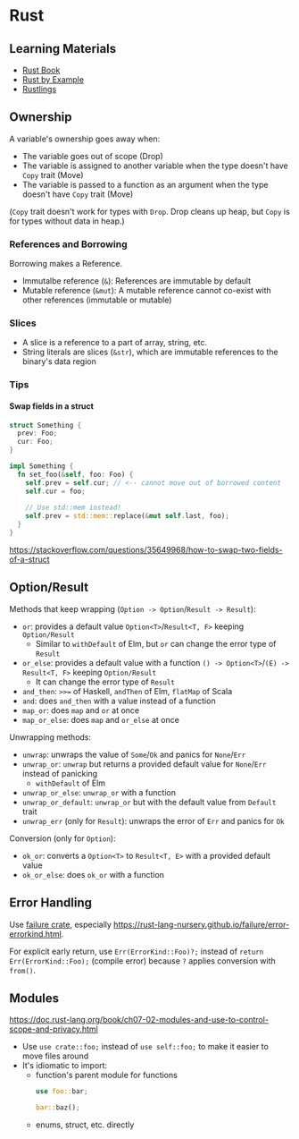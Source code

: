 # Rust

## Learning Materials

- [Rust Book](https://doc.rust-lang.org/book/)
- [Rust by Example](https://doc.rust-lang.org/rust-by-example/)
- [Rustlings](https://github.com/rust-lang/rustlings)

## Ownership

A variable's ownership goes away when:

- The variable goes out of scope (Drop)
- The variable is assigned to another variable when the type doesn't have `Copy` trait (Move)
- The variable is passed to a function as an argument when the type doesn't have `Copy` trait (Move)

(`Copy` trait doesn't work for types with `Drop`. Drop cleans up heap, but `Copy` is for types without data in heap.)

### References and Borrowing

Borrowing makes a Reference.

- Immutalbe reference (`&`): References are immutable by default
- Mutable reference (`&mut`): A mutable reference cannot co-exist with other references (immutable or mutable)

### Slices

- A slice is a reference to a part of array, string, etc.
- String literals are slices (`&str`), which are immutable references to the binary's data region

### Tips

#### Swap fields in a struct

```rs
struct Something {
  prev: Foo;
  cur: Foo;
}

impl Something {
  fn set_foo(&self, foo: Foo) {
    self.prev = self.cur; // <-- cannot move out of borrowed content
    self.cur = foo;
    
    // Use std::mem instead!
    self.prev = std::mem::replace(&mut self.last, foo);
  }
}
```

https://stackoverflow.com/questions/35649968/how-to-swap-two-fields-of-a-struct

## Option/Result

Methods that keep wrapping (`Option -> Option`/`Result -> Result`):

- `or`: provides a default value `Option<T>`/`Result<T, F>` keeping `Option/Result`
  - Similar to `withDefault` of Elm, but `or` can change the error type of `Result`
- `or_else`: provides a default value with a function `() -> Option<T>`/`(E) -> Result<T, F>` keeping `Option/Result`
  - It can change the error type of `Result`
- `and_then`: `>>=` of Haskell, `andThen` of Elm, `flatMap` of Scala
- `and`: does `and_then` with a value instead of a function
- `map_or`: does `map` and `or` at once
- `map_or_else`: does `map` and `or_else` at once

Unwrapping methods:

- `unwrap`: unwraps the value of `Some`/`Ok` and panics for `None`/`Err`
- `unwrap_or`: `unwrap` but returns a provided default value for `None`/`Err` instead of panicking
  - `withDefault` of Elm
- `unwrap_or_else`: `unwrap_or` with a function
- `unwrap_or_default`: `unwrap_or` but with the default value from `Default` trait
- `unwrap_err` (only for `Result`): unwraps the error of `Err` and panics for `Ok`

Conversion (only for `Option`):

- `ok_or`: converts a `Option<T>` to `Result<T, E>` with a provided default value
- `ok_or_else`: does `ok_or` with a function

## Error Handling

Use [failure crate](https://github.com/rust-lang-nursery/failure), especially https://rust-lang-nursery.github.io/failure/error-errorkind.html.

For explicit early return, use `Err(ErrorKind::Foo)?;` instead of `return Err(ErrorKind::Foo);` (compile error) because `?` applies conversion with `from()`.

## Modules

https://doc.rust-lang.org/book/ch07-02-modules-and-use-to-control-scope-and-privacy.html

- Use `use crate::foo;` instead of `use self::foo;` to make it easier to move files around
- It's idiomatic to import:
  - function's parent module for functions
    ```rs
    use foo::bar;
    
    bar::baz();
    ```
  - enums, struct, etc. directly
